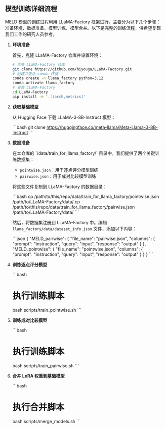 ## 模型训练详细流程

MELD 模型的训练过程利用 LLaMA-Factory 框架进行，主要分为以下几个步骤：准备环境、数据准备、模型训练、模型合并。以下是完整的训练流程，供希望复现我们工作的研究人员参考。

1.  **环境准备**

    首先，克隆 LLaMA-Factory 仓库并设置环境：

    ```bash
    # 克隆 LLaMA-Factory 仓库 
    git clone https://github.com/hiyouga/LLaMA-Factory.git
    # 创建并激活 conda 环境
    conda create -n llama_factory python=3.12
    conda activate llama_factory
    # 安装 LLaMA-Factory
    cd LLaMA-Factory
    pip install -e '.[torch,metrics]'
    ```

2.  **获取基础模型**

    从 Hugging Face 下载 LLaMA-3-8B-Instruct 模型：

    \`\`\`bash
    git clone https://huggingface.co/meta-llama/Meta-Llama-3-8B-Instruct
    \`\`\`

3.  **数据准备**

    在本仓库的 \`/data/train_for_llama_factory/\` 目录中，我们提供了两个关键训练数据集：

    * `pointwise.json`：用于逐点评分模型训练
    * `pairwise.json`：用于成对比较模型训练

    将这些文件复制到 LLaMA-Factory 的数据目录：

    \`\`\`bash
    cp /path/to/this/repo/data/train_for_llama_factory/pointwise.json /path/to/LLaMA-Factory/data/
    cp /path/to/this/repo/data/train_for_llama_factory/pairwise.json /path/to/LLaMA-Factory/data/
    \`\`\`

    然后，将数据集注册到 LLaMA-Factory 中。编辑 `llama_factory/data/dataset_info.json` 文件，添加以下内容：

    \`\`\`json
    {
      "MELD_pairwise": {
        "file_name": "pairwise.json",
        "columns": {
          "prompt": "instruction",
          "query": "input",
          "response": "output"
        }
      },
      "MELD_pointwise": {
        "file_name": "pointwise.json",
        "columns": {
          "prompt": "instruction",
          "query": "input",
          "response": "output"
        }
      }
    }
    \`\`\`

4.  **训练逐点评分模型**

    \`\`\`bash
    # 执行训练脚本
    bash scripts/train_pointwise.sh
    \`\`\`

5.  **训练成对比较模型**

    \`\`\`bash
    # 执行训练脚本
    bash scripts/train_pairwise.sh
    \`\`\`

6.  **合并 LoRA 权重到基础模型**

    \`\`\`bash
    # 执行合并脚本
    bash scripts/merge_models.sh
    \`\`\`
